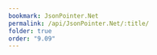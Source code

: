 ```yaml
---
bookmark: JsonPointer.Net
permalink: /api/JsonPointer.Net/:title/
folder: true
order: "9.09"
---
```

